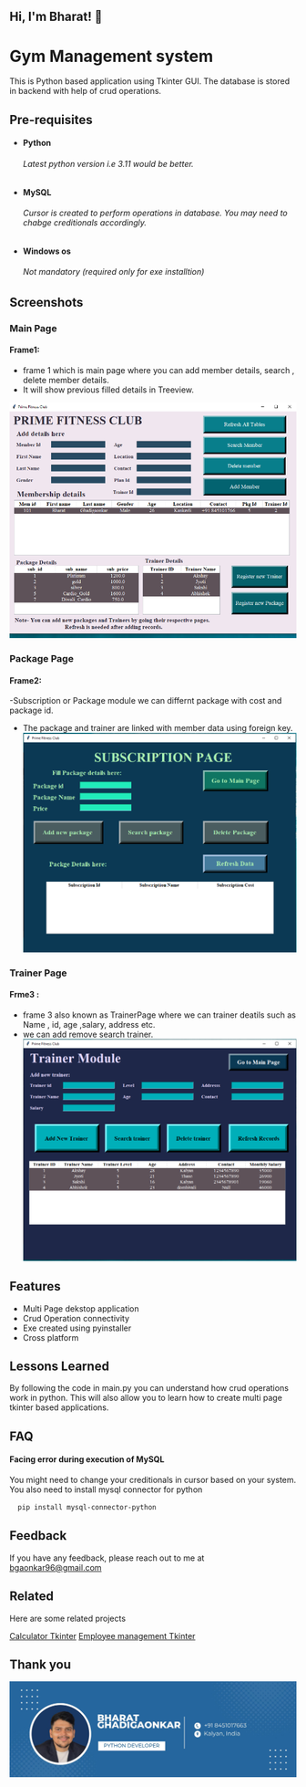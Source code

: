
## Hi, I'm Bharat! 👋


# Gym Management system

This is Python based application using Tkinter GUI.
The database is stored in backend with help of crud operations.


## Pre-requisites


- #### Python 
    ###### Latest python version i.e 3.11 would be better.
- #### MySQL
    ###### Cursor is created to perform operations in database. You may need to chabge creditionals accordingly.
- #### Windows os  
    ###### Not mandatory (required only for exe installtion)


## Screenshots

### Main Page
#### Frame1:
- frame 1 which is main page where you can add member details, search , delete member details.
- It will show previous filled details in Treeview.

![Main Page](https://github.com/bharat-ghadi/Gym_mgmt/blob/main/Screenshots/Main%20Page.PNG)

### Package Page

#### Frame2:
 -Subscription or Package module we can differnt package with cost and package id.
 - The package and trainer are linked with member data using foreign key.
![Package Page](https://github.com/bharat-ghadi/Gym_mgmt/blob/main/Screenshots/Package%20Page.PNG)

### Trainer Page
#### Frme3 :
 - frame 3 also known as TrainerPage where we can trainer deatils such as Name , id, age ,salary, address etc.
 - we can add remove search trainer.
![Trainer page](https://github.com/bharat-ghadi/Gym_mgmt/blob/main/Screenshots/Trainer%20Page.PNG)

## Features

- Multi Page dekstop application
- Crud Operation connectivity
- Exe created using pyinstaller
- Cross platform

## Lessons Learned

By following the code in main.py you can understand how crud operations work in python.
This will also allow you to learn how to create multi page tkinter based applications.

## FAQ

#### Facing error during execution of MySQL 

You might need to change your creditionals in cursor based on your system.
You also need to install mysql connector for python

```bash
  pip install mysql-connector-python
```


## Feedback

If you have any feedback, please reach out to me at bgaonkar96@gmail.com


## Related

Here are some related projects

[Calculator Tkinter](https://github.com/bharat-ghadi/calculator_python)
[Employee management Tkinter](https://github.com/bharat-ghadi/Emp_mgmt_app)

## Thank you
![Logo](https://github.com/bharat-ghadi/bharat-ghadi/blob/main/BHARAT%20GHADIGAONKAR%20(1).jpg)

